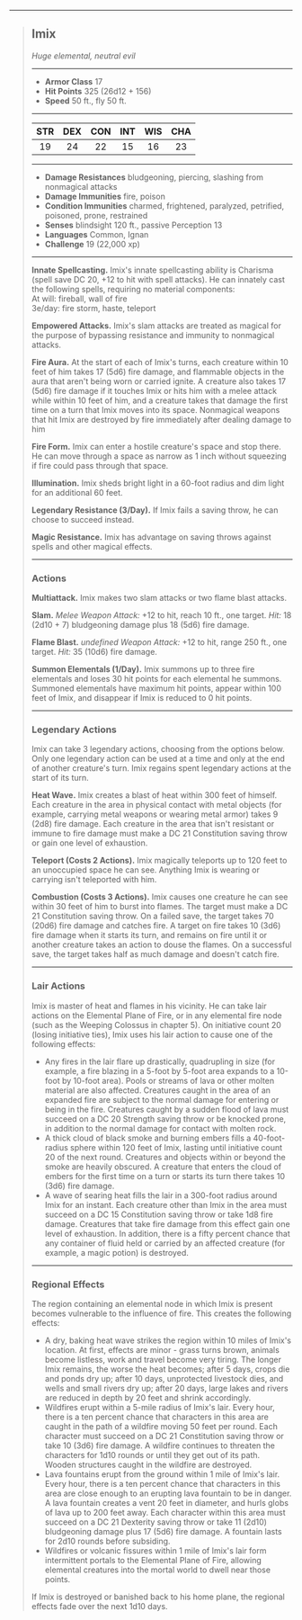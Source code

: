 ***
> ## Imix
> *Huge elemental, neutral evil*
> 
> ***
> 
> - **Armor Class** 17
> - **Hit Points** 325 (26d12 + 156)
> - **Speed** 50 ft., fly 50 ft.
> 
> ***
> 
> |STR|DEX|CON|INT|WIS|CHA|
> |:---:|:---:|:---:|:---:|:---:|:---:|
> |19|24|22|15|16|23|
> 
> ***
> 
> - **Damage Resistances** bludgeoning, piercing, slashing from nonmagical attacks
> - **Damage Immunities** fire, poison
> - **Condition Immunities** charmed, frightened, paralyzed, petrified, poisoned, prone, restrained
> - **Senses** blindsight 120 ft., passive Perception 13
> - **Languages** Common, Ignan
> - **Challenge** 19 (22,000 xp)
> 
> ***
> 
> **Innate Spellcasting.** Imix's innate spellcasting ability is Charisma (spell save DC 20, +12 to hit with spell attacks). He can innately cast the following spells, requiring no material components:  
> At will: fireball, wall of fire  
> 3e/day: fire storm, haste, teleport
> 
> **Empowered Attacks.** Imix's slam attacks are treated as magical for the purpose of bypassing resistance and immunity to nonmagical attacks.
> 
> **Fire Aura.** At the start of each of Imix's turns, each creature within 10 feet of him takes 17 (5d6) fire damage, and flammable objects in the aura that aren't being worn or carried ignite. A creature also takes 17 (5d6) fire damage if it touches Imix or hits him with a melee attack while within 10 feet of him, and a creature takes that damage the first time on a turn that Imix moves into its space. Nonmagical weapons that hit Imix are destroyed by fire immediately after dealing damage to him
> 
> **Fire Form.** Imix can enter a hostile creature's space and stop there. He can move through a space as narrow as 1 inch without squeezing if fire could pass through that space.
> 
> **Illumination.** Imix sheds bright light in a 60-foot radius and dim light for an additional 60 feet.
> 
> **Legendary Resistance (3/Day).** If Imix fails a saving throw, he can choose to succeed instead.
> 
> **Magic Resistance.** Imix has advantage on saving throws against spells and other magical effects.
> 
> ***
> 
> ### Actions
> **Multiattack.** Imix makes two slam attacks or two flame blast attacks.
> 
> **Slam.** *Melee Weapon Attack:* +12 to hit, reach 10 ft., one target. *Hit:* 18 (2d10 + 7) bludgeoning damage plus 18 (5d6) fire damage.
> 
> **Flame Blast.** *undefined Weapon Attack:* +12 to hit, range 250 ft., one target. *Hit:* 35 (10d6) fire damage.
> 
> **Summon Elementals (1/Day).** Imix summons up to three fire elementals and loses 30 hit points for each elemental he summons. Summoned elementals have maximum hit points, appear within 100 feet of Imix, and disappear if Imix is reduced to 0 hit points.
> 
> ***
> 
> ### Legendary Actions
> Imix can take 3 legendary actions, choosing from the options below. Only one legendary action can be used at a time and only at the end of another creature's turn. Imix regains spent legendary actions at the start of its turn.
> 
> **Heat Wave.** Imix creates a blast of heat within 300 feet of himself. Each creature in the area in physical contact with metal objects (for example, carrying metal weapons or wearing metal armor) takes 9 (2d8) fire damage. Each creature in the area that isn't resistant or immune to fire damage must make a DC 21 Constitution saving throw or gain one level of exhaustion.
> 
> **Teleport (Costs 2 Actions).** Imix magically teleports up to 120 feet to an unoccupied space he can see. Anything Imix is wearing or carrying isn't teleported with him.
> 
> **Combustion (Costs 3 Actions).** Imix causes one creature he can see within 30 feet of him to burst into flames. The target must make a DC 21 Constitution saving throw. On a failed save, the target takes 70 (20d6) fire damage and catches fire. A target on fire takes 10 (3d6) fire damage when it starts its turn, and remains on fire until it or another creature takes an action to douse the flames. On a successful save, the target takes half as much damage and doesn't catch fire.
> 
> ***
> 
> ### Lair Actions
> Imix is master of heat and flames in his vicinity. He can take lair actions on the Elemental Plane of Fire, or in any elemental fire node (such as the Weeping Colossus in chapter 5). On initiative count 20 (losing initiative ties), Imix uses his lair action to cause one of the following effects:
> - Any fires in the lair flare up drastically, quadrupling in size (for example, a fire blazing in a 5-foot by 5-foot area expands to a 10-foot by 10-foot area). Pools or streams of lava or other molten material are also affected. Creatures caught in the area of an expanded fire are subject to the normal damage for entering or being in the fire. Creatures caught by a sudden flood of lava must succeed on a DC 20 Strength saving throw or be knocked prone, in addition to the normal damage for contact with molten rock.  
> - A thick cloud of black smoke and burning embers fills a 40-foot-radius sphere within 120 feet of Imix, lasting until initiative count 20 of the next round. Creatures and objects within or beyond the smoke are heavily obscured. A creature that enters the cloud of embers for the first time on a turn or starts its turn there takes 10 (3d6) fire damage.  
> - A wave of searing heat fills the lair in a 300-foot radius around Imix for an instant. Each creature other than Imix in the area must succeed on a DC 15 Constitution saving throw or take 1d8 fire damage. Creatures that take fire damage from this effect gain one level of exhaustion. In addition, there is a fifty percent chance that any container of fluid held or carried by an affected creature (for example, a magic potion) is destroyed.
> 
> ***
> 
> ### Regional Effects
> The region containing an elemental node in which Imix is present becomes vulnerable to the influence of fire. This creates the following effects:
> - A dry, baking heat wave strikes the region within 10 miles of Imix's location. At first, effects are minor - grass turns brown, animals become listless, work and travel become very tiring. The longer Imix remains, the worse the heat becomes; after 5 days, crops die and ponds dry up; after 10 days, unprotected livestock dies, and wells and small rivers dry up; after 20 days, large lakes and rivers are reduced in depth by 20 feet and shrink accordingly.  
> - Wildfires erupt within a 5-mile radius of Imix's lair. Every hour, there is a ten percent chance that characters in this area are caught in the path of a wildfire moving 50 feet per round. Each character must succeed on a DC 21 Constitution saving throw or take 10 (3d6) fire damage. A wildfire continues to threaten the characters for 1d10 rounds or until they get out of its path. Wooden structures caught in the wildfire are destroyed.  
> - Lava fountains erupt from the ground within 1 mile of Imix's lair. Every hour, there is a ten percent chance that characters in this area are close enough to an erupting lava fountain to be in danger. A lava fountain creates a vent 20 feet in diameter, and hurls globs of lava up to 200 feet away. Each character within this area must succeed on a DC 21 Dexterity saving throw or take 11 (2d10) bludgeoning damage plus 17 (5d6) fire damage. A fountain lasts for 2d10 rounds before subsiding.  
> - Wildfires or volcanic fissures within 1 mile of Imix's lair form intermittent portals to the Elemental Plane of Fire, allowing elemental creatures into the mortal world to dwell near those points.
> 
> If Imix is destroyed or banished back to his home plane, the regional effects fade over the next 1d10 days.